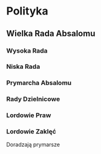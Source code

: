 # Polityka
## Wielka Rada Absalomu
### Wysoka Rada
### Niska Rada

### Prymarcha Absalomu

### Rady Dzielnicowe

### Lordowie Praw

### Lordowie Zaklęć
Doradzają prymarsze 


